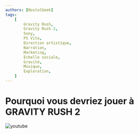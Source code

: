 ```yaml
---
authors: [NostalGeek]
tags:
    [
        Gravity Rush,
        Gravity Rush 2,
        Sony,
        PS Vita,
        Direction artistique,
        Narration,
        Marketing,
        Echelle sociale,
        Gravité,
        Musique,
        Exploration,
    ]
---
```


# Pourquoi vous devriez jouer à GRAVITY RUSH 2

![youtube](https://www.youtube.com/watch?v=WIuB9WaI1bA)
